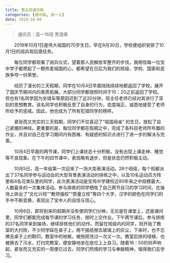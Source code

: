 ```yaml
---
title: 第五周通讯稿
categories: [通讯稿, 高一上]
date: 2019-10-08
---
```


> 通讯员：高一16班 贾涵章

　　2019年10月1日是伟大祖国的70岁生日，早在9月30日，学校便组织安排了10月1日的阅兵观后感任务。

　　每位同学都观看了阅兵仪式，望着那人民解放军整齐的步伐，我相信每一位宝中学子都燃起了一颗热爱祖国的心，都希望在日后为我们的班级、学校、国家和民族争夺一份荣誉。

　　经历了漫长的三天假期，同学在10月4日早晨陆陆续续地都返回了学校，展开了国庆节期间内的素质拓展。大部分同学都按照时间于10：20之前返回了学校。但也有1名同学因为坐错车等原因迟到了近20分钟，班主任老师已经对其进行了深刻的思想教育。该名同学也积极反思了自身的行为，态度端正、诚恳地接受了老师所给予的惩戒。因此，他也成为了所有犯错同学的榜样。

　　紧张而又充实的三天假期，同学们不仅喜迎了“祖国母亲” 的生日，放松了自己紧绷的神经。更重要的是，每位同学都在假期之中，完成了各科目老师所布置的作业，并且对自己在学习期间内有困难、有疑惑的知识点进行了进一步的解决与完善。

　　10月4日早晨的两节课，同学们上课状态十分积极，没有出现上课走神、睡觉等不良现象。在下午的四节课中，表现略有退步，但是状态仍然积极主动。

　　10月5日，高一年级第一次迎来了一场大型表演活动。28个班级，每个班都派出了37名同学参与运动会的大型背景表演活动的排练之中，以及10名运动员方阵里和4名花束队里的同学，此次表演活动是宝鸡中学建校近80年来之中规模最大、人数最多的一次集体活动。参与排练的同学牺牲了自己两节自习的学习时间，在操场上排出了“文化兴校”“教师强校”“质量立校”等四个大字，汉字的颜色在同学们的手中不断变换，表现出了宝中人的自信与信心。

　　10月6日，即将到来的假期并没有使同学们分神，无论是在课堂上，还是课间里，同学们都能完成每节课的学习任务，按时上交作业。下午两节课后，参与排练的37名同学来到操场，继续排练他们的动作。而留在班级内的同学，则开始了教室的大扫除，不少同学踩在桌子上，用干报纸擦去玻璃上的灰尘，下来时，也不忘拂去桌子上的鞋印。教室中的地板，被拖把洗过一次又一次。教室后排的绿植，也被换去了污水，打扫完教室，便安静地坐在座位上上自习。随着16：50的铃声响起，紧张而又充实的一周便已过去，同学们热情的学习与奉献精神，值得我们去学习。
